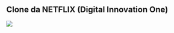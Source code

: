 <div>
  <h2>Clone da NETFLIX <span>(Digital Innovation One)</span></h2>
</div>

<img src="https://github.com/Yurixgabriel/PODflix-clone-netflix-/blob/main/img/Final.gif">
